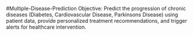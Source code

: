 #Multiple-Disease-Prediction
Objective:
Predict the progression of chronic diseases (Diabetes, Cardiovascular Disease, Parkinsons Disease) using patient data, provide personalized treatment recommendations, and trigger alerts for healthcare intervention.
